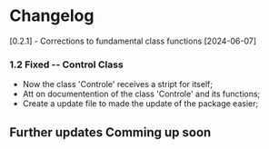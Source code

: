# Changelog
[0.2.1] - Corrections to fundamental class functions [2024-06-07]


### 1.2 Fixed -- Control Class
- Now the class 'Controle' receives a stript for itself;
- Att on documentention of the class 'Controle' and its functions;
- Create a update file to made the update of the package easier;

## Further updates Comming up soon


